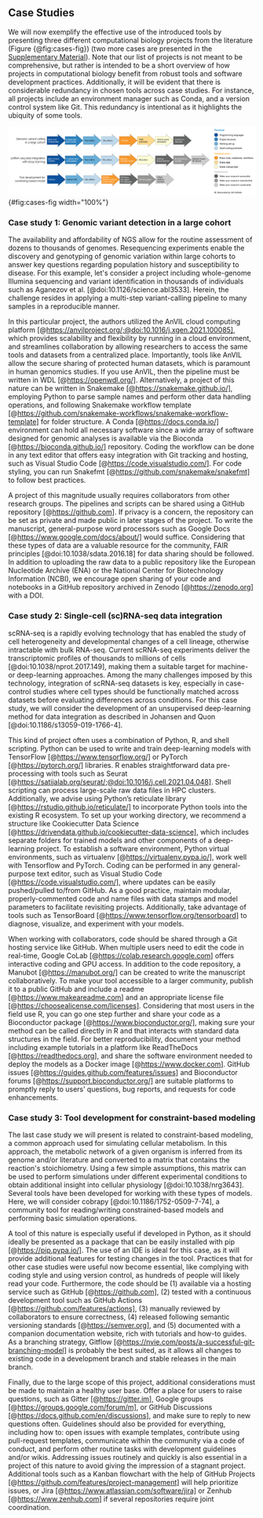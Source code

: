 ## Case Studies

We will now exemplify the effective use of the introduced tools by presenting three different computational biology projects from the literature (Figure {@fig:cases-fig}) (two more cases are presented in the [Supplementary Material](#supplementary-material)). Note that our list of projects is not meant to be comprehensive, but rather is intended to be a short overview of how projects in computational biology benefit from robust tools and software development practices. Additionally, it will be evident that there is considerable redundancy in chosen tools across case studies. For instance, all projects include an environment manager such as Conda, and a version control system like Git. This redundancy is intentional as it highlights the ubiquity of some tools.

![Examples of computational biology projects and associated depending on the nature of the research and the number of people involved.](images/Figure2.png){#fig:cases-fig width="100%"}

### Case study 1: Genomic variant detection in a large cohort

The availability and affordability of NGS allow for the routine assessment of dozens to thousands of genomes. Resequencing experiments enable the discovery and genotyping of genomic variation within large cohorts to answer key questions regarding population history and susceptibility to disease. For this example, let's consider a project including whole-genome Illumina sequencing and variant identification in thousands of individuals such as Aganezov et al. [@doi:10.1126/science.abl3533]. Herein, the challenge resides in applying a multi-step variant-calling pipeline to many samples in a reproducible manner.

In this particular project, the authors utilized the AnVIL cloud computing platform [@https://anvilproject.org/;@doi:10.1016/j.xgen.2021.100085], which provides scalability and flexibility by running in a cloud environment, and streamlines collaboration by allowing researchers to access the same tools and datasets from a centralized place. Importantly, tools like AnVIL allow the secure sharing of protected human datasets, which is paramount in human genomics studies. If you use AnVIL, then the pipeline must be written in WDL [@https://openwdl.org/]. Alternatively, a project of this nature can be written in Snakemake [@https://snakemake.github.io/], employing Python to parse sample names and perform other data handling operations, and following Snakemake workflow template [@https://github.com/snakemake-workflows/snakemake-workflow-template] for folder structure. A Conda [@https://docs.conda.io/] environment can hold all necessary software since a wide array of software designed for genomic analyses is available via the Bioconda [@https://bioconda.github.io/] repository. Coding the workflow can be done in any text editor that offers easy integration with Git tracking and hosting, such as Visual Studio Code [@https://code.visualstudio.com/]. For code styling, you can run Snakefmt [@https://github.com/snakemake/snakefmt] to follow best practices.

A project of this magnitude usually requires collaborators from other research groups. The pipelines and scripts can be shared using a GitHub repository [@https://github.com]. If privacy is a concern, the repository can be set as private and made public in later stages of the project. To write the manuscript, general-purpose word processors such as Google Docs [@https://www.google.com/docs/about/] would suffice. Considering that these types of data are a valuable resource for the community, FAIR principles [@doi:10.1038/sdata.2016.18] for data sharing should be followed. In addition to uploading the raw data to a public repository like the European Nucleotide Archive (ENA) or the National Center for Biotechnology Information (NCBI), we encourage open sharing of your code and notebooks in a GitHub repository archived in Zenodo [@https://zenodo.org] with a DOI.

### Case study 2: Single-cell (sc)RNA-seq data integration

scRNA-seq is a rapidly evolving technology that has enabled the study of cell heterogeneity and developmental changes of a cell lineage, otherwise intractable with bulk RNA-seq. Current scRNA-seq experiments deliver the transcriptomic profiles of thousands to millions of cells [@doi:10.1038/nprot.2017.149], making them a suitable target for machine- or deep-learning approaches. Among the many challenges imposed by this technology, integration of scRNA-seq datasets is key, especially in case-control studies where cell types should be functionally matched across datasets before evaluating differences across conditions. For this case study, we will consider the development of an unsupervised deep-learning method for data integration as described in Johansen and Quon [@doi:10.1186/s13059-019-1766-4].

This kind of project often uses a combination of Python, R, and shell scripting. Python can be used to write and train deep-learning models with TensorFlow [@https://www.tensorflow.org/] or PyTorch [@https://pytorch.org/] libraries. R enables straightforward data pre-processing with tools such as Seurat [@https://satijalab.org/seurat/;@doi:10.1016/j.cell.2021.04.048]. Shell scripting can process large-scale raw data files in HPC clusters. Additionally, we advise using Python’s reticulate library [@https://rstudio.github.io/reticulate/] to incorporate Python tools into the existing R ecosystem. To set up your working directory, we recommend a structure like Cookiecutter Data Science [@https://drivendata.github.io/cookiecutter-data-science], which includes separate folders for trained models and other components of a deep-learning project. To establish a software environment, Python virtual environments, such as virtualenv [@https://virtualenv.pypa.io/], work well with Tensorflow and PyTorch. Coding can be performed in any general-purpose text editor, such as Visual Studio Code [@https://code.visualstudio.com/], where updates can be easily pushed/pulled to/from GitHub. As a good practice, maintain modular, properly-commented code and name files with data stamps and model parameters to facilitate revisiting projects. Additionally, take advantage of tools such as TensorBoard [@https://www.tensorflow.org/tensorboard] to diagnose, visualize, and experiment with your models.

When working with collaborators, code should be shared through a Git hosting service like GitHub. When multiple users need to edit the code in real-time, Google CoLab [@https://colab.research.google.com] offers interactive coding and GPU access. In addition to the code repository, a Manubot [@https://manubot.org/] can be created to write the manuscript collaboratively. To make your tool accessible to a larger community, publish it to a public GitHub and include a readme [@https://www.makeareadme.com] and an appropriate license file [@https://choosealicense.com/licenses]. Considering that most users in the field use R, you can go one step further and share your code as a Bioconductor package [@https://www.bioconductor.org/], making sure your method can be called directly in R and that interacts with standard data structures in the field. For better reproducibility, document your method including example tutorials in a platform like ReadTheDocs [@https://readthedocs.org], and share the software environment needed to deploy the models as a Docker image [@https://www.docker.com]. GitHub issues [@https://guides.github.com/features/issues] and Bioconductor forums [@https://support.bioconductor.org/] are suitable platforms to promptly reply to users’ questions, bug reports, and requests for code enhancements.

### Case study 3: Tool development for constraint-based modeling

The last case study we will present is related to constraint-based modeling, a common approach used for simulating cellular metabolism. In this approach, the metabolic network of a given organism is inferred from its genome and/or literature and converted to a matrix that contains the reaction's stoichiometry. Using a few simple assumptions, this matrix can be used to perform simulations under different experimental conditions to obtain additional insight into cellular physiology [@doi:10.1038/nrg3643]. Several tools have been developed for working with these types of models. Here, we will consider cobrapy [@doi:10.1186/1752-0509-7-74], a community tool for reading/writing constrained-based models and performing basic simulation operations. 

A tool of this nature is especially useful if developed in Python, as it should ideally be presented as a package that can be easily installed with pip [@https://pip.pypa.io/]. The use of an IDE is ideal for this case, as it will provide additional features for testing changes in the tool. Practices that for other case studies were useful now become essential, like complying with coding style and using version control, as hundreds of people will likely read your code. Furthermore, the code should be (1) available via a hosting service such as GitHub [@https://github.com], (2) tested with a continuous development tool such as GitHub Actions [@https://github.com/features/actions], (3) manually reviewed by collaborators to ensure correctness, (4) released following semantic versioning standards  [@https://semver.org], and (5) documented with a companion documentation website, rich with tutorials and how-to guides. As a branching strategy, Gitflow [@https://nvie.com/posts/a-successful-git-branching-model] is probably the best suited, as it allows all changes to existing code in a development branch and stable releases in the main branch.

Finally, due to the large scope of this project, additional considerations must be made to maintain a healthy user base. Offer a place for users to raise questions, such as Gitter [@https://gitter.im], Google groups  [@https://groups.google.com/forum/m], or GitHub Discussions [@https://docs.github.com/en/discussions], and make sure to reply to new questions often. Guidelines should also be provided for everything, including how to: open issues with example templates, contribute using pull-request templates, communicate within the community via a code of conduct, and perform other routine tasks with development guidelines and/or wikis. Addressing issues routinely and quickly is also essential in a project of this nature to avoid giving the impression of a stagnant project. Additional tools such as a Kanban flowchart with the help of GitHub Projects [@https://github.com/features/project-management] will help prioritize issues, or Jira [@https://www.atlassian.com/software/jira] or Zenhub [@https://www.zenhub.com] if several repositories require joint coordination.

